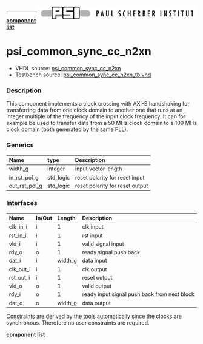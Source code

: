 <img align="right" src="../psi_logo.png">

***


[**component list**](../README.md)

# psi_common_sync_cc_n2xn
 - VHDL source: [psi_common_sync_cc_n2xn](../../hdl/psi_common_sync_cc_n2xn.vhd)
 - Testbench source: [psi_common_sync_cc_n2xn_tb.vhd](../../testbench/psi_common_sync_cc_n2xn_tb/psi_common_sync_cc_n2xn_tb.vhd)

### Description

This component implements a clock crossing with AXI-S handshaking for transferring data from one clock domain to another one that runs at an integer multiple of the frequency of the input clock frequency. It can
for example be used to transfer data from a 50 MHz clock domain to a 100 MHz clock domain (both generated by the same PLL).

### Generics
| Name          | type      | Description   |
|:--------------|:----------|:--------------|
| width_g       | integer   | input vector length          |
| in_rst_pol_g  | std_logic | reset polarity for reset input          |
| out_rst_pol_g | std_logic | reset polarity for reset output         |

### Interfaces
| Name      | In/Out   | Length   | Description                |
|:----------|:---------|:---------|:---------------------------|
| clk_in_i   | i        | 1        | clk input|
| rst_in_i   | i        | 1        | rst input|
| vld_i      | i        | 1        | valid signal input|
| rdy_o      | o        | 1        | ready signal push back|
| dat_i      | i        | width_g  | data input|
| clk_out_i  | i        | 1        | clk output|
| rst_out_i  | i        | 1        | reset output|
| vld_o      | o        | 1        | valid output
| rdy_i      | o        | 1        | ready input signal push back from next block|
| dat_o      | o        | width_g  | data output|

Constraints are derived by the tools automatically since the clocks are
synchronous. Therefore no user constraints are required.

[**component list**](../README.md)
